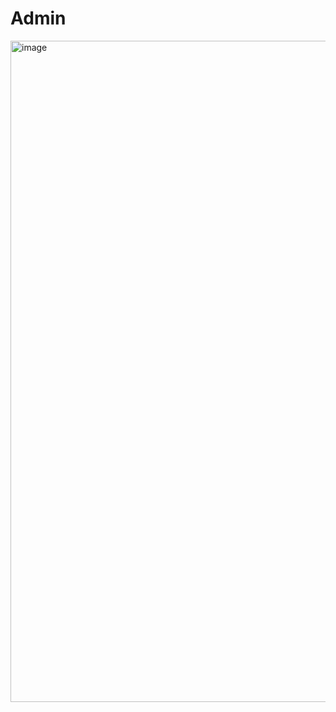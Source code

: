 # Admin

<img width="1058" alt="image" src="https://user-images.githubusercontent.com/52340070/226827903-80c06bbd-5da1-46f9-b9dd-4330a7bc1ac1.png">
